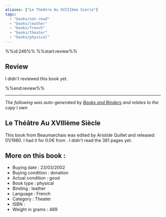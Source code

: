 ```yaml
---
aliases: ["Le Théâtre Au XVIIIème Siècle"] 
tags: 
  - "books/not-read" 
  - "books/leather" 
  - "books/french"
  - "books/theater"
  - "books/physical"
---
```

%%id:246%%
%%start:review%%
## Review
I didn't reviewed this book yet. 

%%end:review%%

---
_The following was auto-generated by [Books and Binders](Books%20and%20Binders.md) and relates to the copy I own_
## Le Théâtre Au XVIIIème Siècle
This book from Beaumarchais was edited by Aristide Quillet and released 01/1980. I had it for 0.0€ from . I didn't read the 381 pages yet.

## More on this book :
- Buying date : 23/03/2002
- Buying condition : donation
- Actual condition : good
- Book type : physical
- Binding : leather
- Language : French
- Category : Theater
- ISBN : 
- Weight in grams : 489
